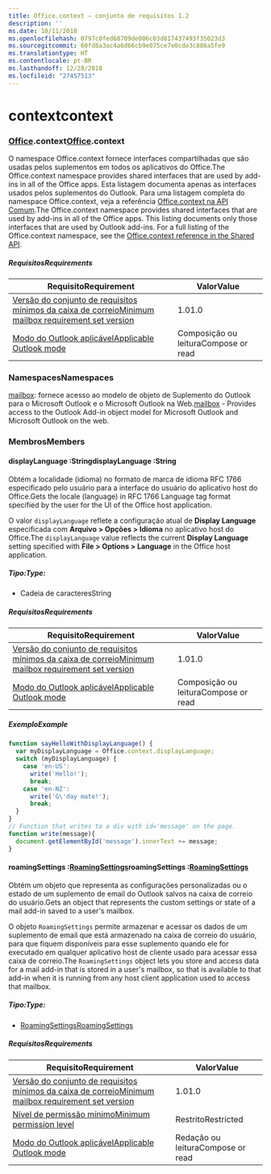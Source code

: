 ```yaml
---
title: Office.context – conjunto de requisitos 1.2
description: ''
ms.date: 10/11/2018
ms.openlocfilehash: 0797c0fed68709de006c03d817437493f35023d3
ms.sourcegitcommit: 60fd8a3ac4a6d66cb9e075ce7e0cde3c888a5fe9
ms.translationtype: HT
ms.contentlocale: pt-BR
ms.lasthandoff: 12/28/2018
ms.locfileid: "27457513"
---
```

# <a name="context"></a><span data-ttu-id="012b1-102">context</span><span class="sxs-lookup"><span data-stu-id="012b1-102">context</span></span>

### <a name="officeofficemdcontext"></a><span data-ttu-id="012b1-103">[Office](Office.md).context</span><span class="sxs-lookup"><span data-stu-id="012b1-103">[Office](Office.md).context</span></span>

<span data-ttu-id="012b1-104">O namespace Office.context fornece interfaces compartilhadas que são usadas pelos suplementos em todos os aplicativos do Office.</span><span class="sxs-lookup"><span data-stu-id="012b1-104">The Office.context namespace provides shared interfaces that are used by add-ins in all of the Office apps.</span></span> <span data-ttu-id="012b1-105">Esta listagem documenta apenas as interfaces usados pelos suplementos do Outlook. Para uma listagem completa do namespace Office.context, veja a referência [Office.context na API Comum](/javascript/api/office/office.context).</span><span class="sxs-lookup"><span data-stu-id="012b1-105">The Office.context namespace provides shared interfaces that are used by add-ins in all of the Office apps. This listing documents only those interfaces that are used by Outlook add-ins. For a full listing of the Office.context namespace, see the [Office.context reference in the Shared API](/javascript/api/office/office.context).</span></span>


##### <a name="requirements"></a><span data-ttu-id="012b1-106">Requisitos</span><span class="sxs-lookup"><span data-stu-id="012b1-106">Requirements</span></span>

|<span data-ttu-id="012b1-107">Requisito</span><span class="sxs-lookup"><span data-stu-id="012b1-107">Requirement</span></span>| <span data-ttu-id="012b1-108">Valor</span><span class="sxs-lookup"><span data-stu-id="012b1-108">Value</span></span>|
|---|---|
|[<span data-ttu-id="012b1-109">Versão do conjunto de requisitos mínimos da caixa de correio</span><span class="sxs-lookup"><span data-stu-id="012b1-109">Minimum mailbox requirement set version</span></span>](/office/dev/add-ins/reference/requirement-sets/outlook-api-requirement-sets)| <span data-ttu-id="012b1-110">1.0</span><span class="sxs-lookup"><span data-stu-id="012b1-110">1.0</span></span>|
|[<span data-ttu-id="012b1-111">Modo do Outlook aplicável</span><span class="sxs-lookup"><span data-stu-id="012b1-111">Applicable Outlook mode</span></span>](https://docs.microsoft.com/outlook/add-ins/#extension-points)| <span data-ttu-id="012b1-112">Composição ou leitura</span><span class="sxs-lookup"><span data-stu-id="012b1-112">Compose or read</span></span>|

### <a name="namespaces"></a><span data-ttu-id="012b1-113">Namespaces</span><span class="sxs-lookup"><span data-stu-id="012b1-113">Namespaces</span></span>

<span data-ttu-id="012b1-114">[mailbox](office.context.mailbox.md): fornece acesso ao modelo de objeto de Suplemento do Outlook para o Microsoft Outlook e o Microsoft Outlook na Web.</span><span class="sxs-lookup"><span data-stu-id="012b1-114">[mailbox](office.context.mailbox.md) - Provides access to the Outlook Add-in object model for Microsoft Outlook and Microsoft Outlook on the web.</span></span>

### <a name="members"></a><span data-ttu-id="012b1-115">Membros</span><span class="sxs-lookup"><span data-stu-id="012b1-115">Members</span></span>

####  <a name="displaylanguage-string"></a><span data-ttu-id="012b1-116">displayLanguage :String</span><span class="sxs-lookup"><span data-stu-id="012b1-116">displayLanguage :String</span></span>

<span data-ttu-id="012b1-117">Obtém a localidade (idioma) no formato de marca de idioma RFC 1766 especificado pelo usuário para a interface do usuário do aplicativo host do Office.</span><span class="sxs-lookup"><span data-stu-id="012b1-117">Gets the locale (language) in RFC 1766 Language tag format specified by the user for the UI of the Office host application.</span></span>

<span data-ttu-id="012b1-118">O valor `displayLanguage` reflete a configuração atual de **Display Language** especificada com **Arquivo > Opções > Idioma** no aplicativo host do Office.</span><span class="sxs-lookup"><span data-stu-id="012b1-118">The `displayLanguage` value reflects the current **Display Language** setting specified with **File > Options > Language** in the Office host application.</span></span>

##### <a name="type"></a><span data-ttu-id="012b1-119">Tipo:</span><span class="sxs-lookup"><span data-stu-id="012b1-119">Type:</span></span>

*   <span data-ttu-id="012b1-120">Cadeia de caracteres</span><span class="sxs-lookup"><span data-stu-id="012b1-120">String</span></span>

##### <a name="requirements"></a><span data-ttu-id="012b1-121">Requisitos</span><span class="sxs-lookup"><span data-stu-id="012b1-121">Requirements</span></span>

|<span data-ttu-id="012b1-122">Requisito</span><span class="sxs-lookup"><span data-stu-id="012b1-122">Requirement</span></span>| <span data-ttu-id="012b1-123">Valor</span><span class="sxs-lookup"><span data-stu-id="012b1-123">Value</span></span>|
|---|---|
|[<span data-ttu-id="012b1-124">Versão do conjunto de requisitos mínimos da caixa de correio</span><span class="sxs-lookup"><span data-stu-id="012b1-124">Minimum mailbox requirement set version</span></span>](/office/dev/add-ins/reference/requirement-sets/outlook-api-requirement-sets)| <span data-ttu-id="012b1-125">1.0</span><span class="sxs-lookup"><span data-stu-id="012b1-125">1.0</span></span>|
|[<span data-ttu-id="012b1-126">Modo do Outlook aplicável</span><span class="sxs-lookup"><span data-stu-id="012b1-126">Applicable Outlook mode</span></span>](https://docs.microsoft.com/outlook/add-ins/#extension-points)| <span data-ttu-id="012b1-127">Composição ou leitura</span><span class="sxs-lookup"><span data-stu-id="012b1-127">Compose or read</span></span>|

##### <a name="example"></a><span data-ttu-id="012b1-128">Exemplo</span><span class="sxs-lookup"><span data-stu-id="012b1-128">Example</span></span>

```js
function sayHelloWithDisplayLanguage() {
  var myDisplayLanguage = Office.context.displayLanguage;
  switch (myDisplayLanguage) {
    case 'en-US':
      write('Hello!');
      break;
    case 'en-NZ':
      write('G\'day mate!');
      break;
  }
}
// Function that writes to a div with id='message' on the page.
function write(message){
  document.getElementById('message').innerText += message;
}
```

####  <a name="roamingsettings-roamingsettingsjavascriptapioutlook12officeroamingsettings"></a><span data-ttu-id="012b1-129">roamingSettings :[RoamingSettings](/javascript/api/outlook_1_2/office.RoamingSettings)</span><span class="sxs-lookup"><span data-stu-id="012b1-129">roamingSettings :[RoamingSettings](/javascript/api/outlook_1_2/office.RoamingSettings)</span></span>

<span data-ttu-id="012b1-130">Obtém um objeto que representa as configurações personalizadas ou o estado de um suplemento de email do Outlook salvos na caixa de correio do usuário.</span><span class="sxs-lookup"><span data-stu-id="012b1-130">Gets an object that represents the custom settings or state of a mail add-in saved to a user's mailbox.</span></span>

<span data-ttu-id="012b1-131">O objeto `RoamingSettings` permite armazenar e acessar os dados de um suplemento de email que está armazenado na caixa de correio do usuário, para que fiquem disponíveis para esse suplemento quando ele for executado em qualquer aplicativo host de cliente usado para acessar essa caixa de correio.</span><span class="sxs-lookup"><span data-stu-id="012b1-131">The `RoamingSettings` object lets you store and access data for a mail add-in that is stored in a user's mailbox, so that is available to that add-in when it is running from any host client application used to access that mailbox.</span></span>

##### <a name="type"></a><span data-ttu-id="012b1-132">Tipo:</span><span class="sxs-lookup"><span data-stu-id="012b1-132">Type:</span></span>

*   [<span data-ttu-id="012b1-133">RoamingSettings</span><span class="sxs-lookup"><span data-stu-id="012b1-133">RoamingSettings</span></span>](/javascript/api/outlook_1_2/office.RoamingSettings)

##### <a name="requirements"></a><span data-ttu-id="012b1-134">Requisitos</span><span class="sxs-lookup"><span data-stu-id="012b1-134">Requirements</span></span>

|<span data-ttu-id="012b1-135">Requisito</span><span class="sxs-lookup"><span data-stu-id="012b1-135">Requirement</span></span>| <span data-ttu-id="012b1-136">Valor</span><span class="sxs-lookup"><span data-stu-id="012b1-136">Value</span></span>|
|---|---|
|[<span data-ttu-id="012b1-137">Versão do conjunto de requisitos mínimos da caixa de correio</span><span class="sxs-lookup"><span data-stu-id="012b1-137">Minimum mailbox requirement set version</span></span>](/office/dev/add-ins/reference/requirement-sets/outlook-api-requirement-sets)| <span data-ttu-id="012b1-138">1.0</span><span class="sxs-lookup"><span data-stu-id="012b1-138">1.0</span></span>|
|[<span data-ttu-id="012b1-139">Nível de permissão mínimo</span><span class="sxs-lookup"><span data-stu-id="012b1-139">Minimum permission level</span></span>](https://docs.microsoft.com/outlook/add-ins/understanding-outlook-add-in-permissions)| <span data-ttu-id="012b1-140">Restrito</span><span class="sxs-lookup"><span data-stu-id="012b1-140">Restricted</span></span>|
|[<span data-ttu-id="012b1-141">Modo do Outlook aplicável</span><span class="sxs-lookup"><span data-stu-id="012b1-141">Applicable Outlook mode</span></span>](https://docs.microsoft.com/outlook/add-ins/#extension-points)| <span data-ttu-id="012b1-142">Redação ou leitura</span><span class="sxs-lookup"><span data-stu-id="012b1-142">Compose or read</span></span>|